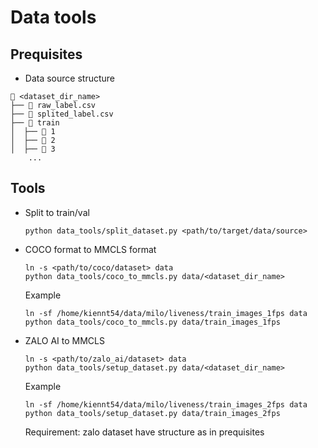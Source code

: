 # Data tools
## Prequisites
- Data source structure
```
 <dataset_dir_name>
├──  raw_label.csv
├──  splited_label.csv
├──  train
│  ├──  1
│  ├──  2
│  ├──  3
    ...
```
## Tools
- Split to train/val
    ```
    python data_tools/split_dataset.py <path/to/target/data/source>
    ```
- COCO format to MMCLS format
    ```
    ln -s <path/to/coco/dataset> data
    python data_tools/coco_to_mmcls.py data/<dataset_dir_name>
    ```
    Example
    ```
    ln -sf /home/kiennt54/data/milo/liveness/train_images_1fps data
    python data_tools/coco_to_mmcls.py data/train_images_1fps
    ```
- ZALO AI to MMCLS
    ```
    ln -s <path/to/zalo_ai/dataset> data
    python data_tools/setup_dataset.py data/<dataset_dir_name>
    ```
    Example 
    ```
    ln -sf /home/kiennt54/data/milo/liveness/train_images_2fps data
    python data_tools/setup_dataset.py data/train_images_2fps
    ```
    Requirement: zalo dataset have structure as in prequisites